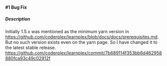 **#1 Bug Fix**</br>
##### Description</br>
Initially 1.5.x was mentioned as the minimum yarn version in https://github.com/coderplex/learnplex/blob/docs/docs/prerequisites.md. But no such version exists even on the yarn page. So I have changed it to the latest stable release.<br>
https://github.com/coderplex/learnplex/commit/7b689114f353bb6d462958880fca93c49c02912f
